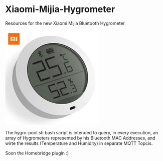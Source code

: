 # Xiaomi-Mijia-Hygrometer
Resources for the new Xiaomi Mijia Bluetooth Hygrometer

![alt text](https://github.com/GSanCap/Xiaomi-Mijia-Hygrometer/blob/master/Hygrometer.jpg "Xiaomi Bluetooth Hygrometer")

The hygro-pool.sh bash script is intended to query, in every execution, an array of Hygrometers represented by his Bluetooth MAC Addresses, and wirte the results (Temperature and Humidity) in separate MQTT Topcis.

Soon the Homebridge plugin :)
